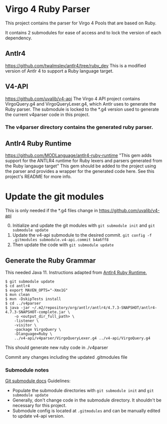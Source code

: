 # Virgo 4 Ruby Parser
This project contains the parser for Virgo 4 Pools that are based on Ruby.


It contains 2 submodules for ease of access and to lock the version of each dependency.

## Antlr4
https://github.com/twalmsley/antlr4/tree/ruby_dev
This is a modified version of Antlr 4 to support a Ruby language target.

## V4-API
https://github.com/uvalib/v4-api
The Virgo 4 API project contains VirgoQuery.g4 and VirgoQueryLexer.g4, which Antlr uses to generate the Ruby parser. The submodule is locked to the \*.g4 version used to generate the current v4parser code in this project.


### The v4parser directory contains the generated ruby parser.


## Antlr4 Ruby Runtime
https://github.com/MODLanguage/antlr4-ruby-runtime
"This gem adds support for the ANTLR4 runtime for Ruby lexers and parsers generated from the Ruby langauge target"
This gem should be added to the project using the parser and provides a wrapper for the generated code here. See this project's README for more info.


# Update the git modules

This is only needed if the \*.g4 files change in https://github.com/uvalib/v4-api

0. Initialize and update the git modules with `git submodule init` and `git submodule update`
1. Update the v4-api submodule to the desired commit.
  `git config -f .gitmodules submodule.v4-api.commit b4a6ff8`
2. Then update the code with `git submodule update`

## Generate the Ruby Grammar
This needed Java 11. Instructions adapted from [Antlr4 Ruby Runtime.](https://github.com/MODLanguage/antlr4-ruby-runtime)

```
$ git submodule update
$ cd antlr4
$ export MAVEN_OPTS="-Xmx1G"
$ mvn clean
$ mvn -DskipTests install
$ cd ../v4parser
$ java -jar ~/.m2/repository/org/antlr/antlr4/4.7.3-SNAPSHOT/antlr4-4.7.3-SNAPSHOT-complete.jar \
    -o <output_dir_full_path> \
    -listener \
    -visitor \
    -package VirgoQuery \
    -Dlanguage=Ruby \
    ../v4-api/v4parser/VirgoQueryLexer.g4 ../v4-api/VirgoQuery.g4
```

This should generate new ruby code in ./v4parser

Commit any changes including the updated .gitmodules file

### Submodule notes
[Git submodule docs](https://git-scm.com/book/en/v2/Git-Tools-Submodules)
Guidelines:
- Populate the submodule directories with `git submodule init` and `git submodule update`
- Generally, don't change code in the submodule directory. It shouldn't be necessary for this project.
- Submodule config is located at `.gitmodules` and can be manually edited to update v4-api version.

